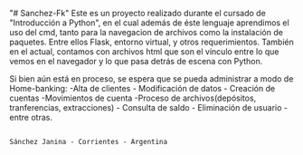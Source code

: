 "# Sanchez-Fk" 
Este es un proyecto realizado durante el cursado de "Introducción a Python", en el cual además de éste lenguaje aprendimos el uso del cmd, tanto para la navegacion de archivos como la instalación de paquetes. Entre ellos Flask, entorno virtual, y otros requerimientos.
También en el actual, contamos con archivos html que son el vínculo entre lo que vemos en el navegador y lo que pasa detrás de escena con Python.

Si bien aún está en proceso, se espera que se pueda administrar a modo de Home-banking: 
-Alta de clientes - Modificación de datos - Creación de cuentas -Movimientos de cuenta -Proceso de archivos(depósitos, tranferencias, extracciones) - Consulta de saldo - Eliminación de usuario - entre otras.

                                                                        Sánchez Janina - Corrientes - Argentina